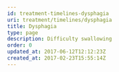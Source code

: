 ```yaml
---
id: treatment-timelines-dysphagia
uri: treatment/timelines/dysphagia
title: Dysphagia
type: page
description: Difficulty swallowing
order: 0
updated_at: 2017-06-12T12:12:23Z
created_at: 2017-02-23T15:55:14Z
---
```


